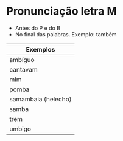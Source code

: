 # Pronunciação letra M

* Antes do P e do B
* No final das palabras. Exemplo: também

| Exemplos            |
| --                  |
| ambíguo             |
| cantavam            |
| mim                 |
| pomba               |
| samambaia (helecho) |
| samba               |
| trem                |
| umbigo              |
